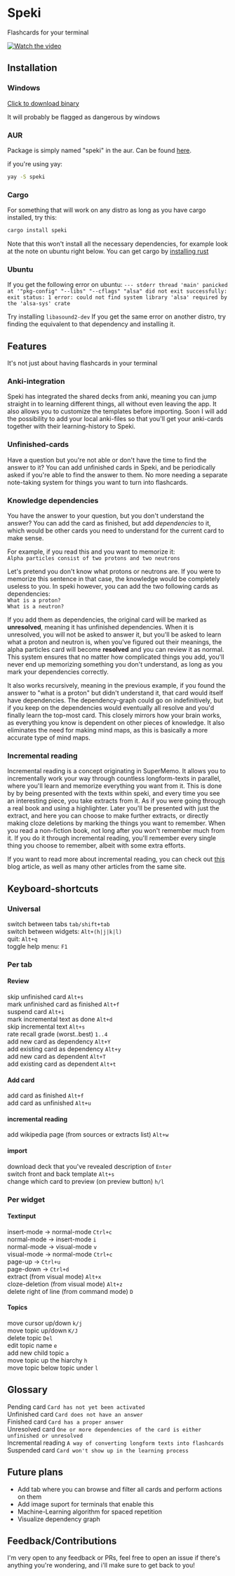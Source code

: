 # Speki


Flashcards for your terminal

[![Watch the video](https://github.com/TBS1996/heyworld/blob/main/demogif.GIF?raw=true)](https://webmshare.com/play/BenP1)

## Installation

### Windows  

[Click to download binary](https://github.com/TBS1996/speki/releases/download/v0.1.6/speki.exe)

It will probably be flagged as dangerous by windows


### AUR

Package is simply named "speki" in the aur. Can be found [here](https://aur.archlinux.org/packages/speki).  

if you're using yay:

```bash
yay -S speki
```


### Cargo

For something that will work on any distro as long as you have cargo installed, try this:  
  
```bash
cargo install speki
```
   
Note that this won't install all the necessary dependencies, for example look at the note on ubuntu right below.
You can get cargo by [installing rust](https://www.rust-lang.org/tools/install)

### Ubuntu

If you get the following error on ubuntu: 
`--- stderr thread 'main' panicked at '"pkg-config" "--libs" "--cflags" "alsa" did not exit successfully: exit status: 1 error: could not find system library 'alsa' required by the 'alsa-sys' crate `

Try installing `libasound2-dev` 
If you get the same error on another distro, try finding the equivalent to that dependency and installing it.


## Features

It's not just about having flashcards in your terminal


### Anki-integration  

Speki has integrated the shared decks from anki, meaning you can jump straight in to learning different things, all without even leaving the app. It also allows you to customize the templates before importing. Soon I will add the possibility to add your local anki-files so that you'll get your anki-cards together with their learning-history to Speki.


### Unfinished-cards 

Have a question but you're not able or don't have the time to find the answer to it? You can add unfinished cards in Speki, and be periodically asked if you're able to find the answer to them. No more needing a separate note-taking system for things you want to turn into flashcards.

### Knowledge dependencies

You have the answer to your question, but you don't understand the answer? You can add the card as finished, but add *dependencies* to it, which would be other cards you need to understand for the current card to make sense. 

For example, if you read this and you want to memorize it:  
`Alpha particles consist of two protons and two neutrons`

Let's pretend you don't know what protons or neutrons are. If you were to memorize this sentence in that case, the knowledge would be completely useless to you. In speki however, you can add the two following cards as dependencies:   
`What is a proton?`  
`What is a neutron?`  
  
If you add them as dependencies, the original card will be marked as **unresolved**, meaning it has unfinished dependencies. When it is unresolved, you will not be asked to answer it, but you'll be asked to learn what a proton and neutron is, when you've figured out their meanings, the alpha particles card will become **resolved** and you can review it as normal. This system ensures that no matter how complicated things you add, you'll never end up memorizing something you don't understand, as long as you mark your dependencies correctly. 

It also works recursively, meaning in the previous example, if you found the answer to "what is a proton" but didn't understand it, that card would itself have dependencies. The dependency-graph could go on indefinitively, but if you keep on the dependencies would eventually all resolve  and you'd finally learn the top-most card. This closely mirrors how your brain works, as everything you know is dependent on other pieces of knowledge. It also eliminates the need for making mind maps, as this is basically a more accurate type of mind maps.

### Incremental reading

Incremental reading is a concept originating in SuperMemo. It allows you to incrementally work your way through countless longform-texts in parallel, where you'll learn and memorize everything  you want from it. This is done by by being presented with the texts within speki, and every time you see an interesting piece, you take extracts from it. As if you were going through a real book and using a highlighter. Later you'll be presented with just the extract, and here you can choose to make further extracts, or directly making cloze deletions by marking the things you want to remember. When you read a non-fiction book, not long after you won't remember much from it. If you do it through incremental reading, you'll remember every single thing you choose to remember, albeit with some extra efforts. 

If you want to read more about incremental reading, you can check out [this](https://www.masterhowtolearn.com/2019-08-06-supermemos-incremental-reading-explained/) blog article, as well as many other articles from the same site. 


## Keyboard-shortcuts

### Universal

switch between tabs `tab/shift+tab`  
switch between widgets: `Alt+(h|j|k|l)`  
quit: `Alt+q`  
toggle help menu: `F1`  


### Per tab

#### Review
   
skip unfinished card `Alt+s`  
mark unfinished card as finished `Alt+f`  
suspend card `Alt+i`  
mark incremental text as done `Alt+d`  
skip incremental text `Alt+s`  
rate recall grade (worst..best) `1..4`  
add new card as dependency `Alt+Y`  
add existing card as dependency `Alt+y`  
add new card as dependent `Alt+T`  
add existing card as dependent `Alt+t`  
  
#### Add card

add card as finished `Alt+f`  
add card as unfinished `Alt+u`  

#### incremental reading 

add wikipedia page (from sources or extracts list) `Alt+w`  

#### import 

download deck that you've revealed description of `Enter`  
switch front and back template `Alt+s`  
change which card to preview (on preview button) `h/l`  


### Per widget

#### Textinput

insert-mode -> normal-mode `Ctrl+c`  
normal-mode -> insert-mode `i`  
normal-mode -> visual-mode `v`  
visual-mode -> normal-mode `Ctrl+c`  
page-up -> `Ctrl+u`  
page-down -> `Ctrl+d`  
extract (from visual mode) `Alt+x`  
cloze-deletion (from visual mode) `Alt+z`  
delete right of line (from command mode) `D`  

#### Topics

move cursor up/down `k/j`  
move topic up/down `K/J`  
delete topic `Del`  
edit topic name `e`  
add new child topic `a`  
move topic up the hiarchy `h`  
move topic below topic under `l`  

## Glossary  

  
Pending card `Card has not yet been activated`  
Unfinished card `Card does not have an answer`  
Finished card `Card has a proper answer`  
Unresolved card `One or more dependencies of the card is either unfinished or unresolved`  
Incremental reading `A way of converting longform texts into flashcards`  
Suspended card `Card won't show up in the learning process`  
  

## Future plans

* Add tab where you can browse and filter all cards and perform actions on them
* Add image suport for terminals that enable this
* Machine-Learning algorithm for spaced repetition
* Visualize dependency graph



## Feedback/Contributions

I'm very open to any feedback or PRs, feel free to open an issue if there's anything you're wondering, and i'll make sure to get back to you!
